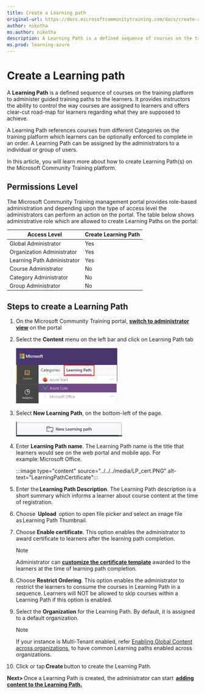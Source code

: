 ```yaml
---
title: Create a Learning path
original-url: https://docs.microsoftcommunitytraining.com/docs/create-a-learning-path
author: nikotha
ms.author: nikotha
description: A Learning Path is a defined sequence of courses on the training platform to administer guided training paths to the learners.
ms.prod: learning-azure
---
```


# Create a Learning path

A **Learning Path** is a defined sequence of courses on the training platform to administer guided training paths to the learners. It provides instructors the ability to control the way courses are assigned to learners and offers clear-cut road-map for learners regarding what they are supposed to achieve.

A Learning Path references courses from different Categories on the training platform which learners can be optionally enforced to complete in an order. A Learning Path can be assigned by the administrators to a individual or group of users.

In this article, you will learn more about how to create Learning Path(s) on the Microsoft Community Training platform.

## Permissions Level

The Microsoft Community Training management portal provides role-based administration and depending upon the type of access level the administrators can perform an action on the portal. The table below shows administrative role which are allowed to create Learning Paths on the portal:

| Access Level  | Create Learning Path |
| --- | --- |
| Global Administrator | Yes |
| Organization Administrator | Yes |
| Learning Path Administrator | Yes |
| Course Administrator | No |
| Category Administrator | No |
| Group Administrator | No |

## Steps to create a Learning Path

1. On the Microsoft Community Training portal, [**switch to administrator view**](../../../get-started/step-by-step-configuration-guide.md#step-2--switch-to-administrator-view-of-the-portal) on the portal

2. Select the **Content** menu on the left bar and click on Learning Path tab

    ![Content on left bar](../../../media/image%28388%29.png)

3. Select **New Learning Path**, on the bottom-left of the page.

    ![Select New Learning Path](../../../media/image%28390%29.png)

4. Enter **Learning Path name**. The Learning Path name is the title that learners would see on the web portal and mobile app. For example: Microsoft Office.

    :::image type="content" source="../../../media/LP_cert.PNG" alt-text="LearningPathCertificate":::

5. Enter the **Learning Path Description**. The Learning Path description is a short summary which informs a learner about course content at the time of registration.

6. Choose  **Upload**  option to open file picker and select an image file as Learning Path Thumbnail.

7. Choose **Enable certificate**. This option enables the administrator to award certificate to learners after the learning path completion.

    >[!Note]
    >Administrator can [**customize the certificate template**](../../../settings/customize-the-certificate-template.md#customize-the-certificate-template-for-the-platform) awarded to the learners at the time of learning path completion.

8. Choose **Restrict Ordering**. This option enables the administrator to restrict the learners to consume the courses in Learning Path in a sequence. Learners will NOT be allowed to skip courses within a Learning Path if this option is enabled.

9. Select the **Organization** for the Learning Path. By default, it is assigned to a default organization.

    > [!Note]
    > If your instance is Multi-Tenant enabled, refer [Enabling Global Content across organizations](../../content-management-overview.md#enabling-global-content-across-organizations), to have common Learning paths enabled across organizations.

10. Click or tap **Create** button to create the Learning Path.

**Next>** Once a Learning Path is created, the administrator can start  [**adding content to the Learning Path.**](add-course-to-a-learning-path.md)
